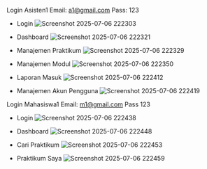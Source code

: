 Login Asisten1
Email: a1@gmail.com
Pass: 123

- Login
![Screenshot 2025-07-06 222303](https://github.com/user-attachments/assets/251c06c5-c74d-4936-ae2d-a2e0bd343d49)

- Dashboard
![Screenshot 2025-07-06 222321](https://github.com/user-attachments/assets/a8e7d75d-b32c-4b5f-89ba-b41e342a1a6b)

- Manajemen Praktikum
![Screenshot 2025-07-06 222329](https://github.com/user-attachments/assets/8502edb6-4e5b-4d50-a7fb-c1a79f11fb42)

- Manajemen Modul
![Screenshot 2025-07-06 222350](https://github.com/user-attachments/assets/290ba023-80cd-4d6a-bb79-75f1b514f87c)

- Laporan Masuk
![Screenshot 2025-07-06 222412](https://github.com/user-attachments/assets/6720060e-3c9e-40b7-96dd-37c9a39080c5)

- Manajemen Akun Pengguna
![Screenshot 2025-07-06 222419](https://github.com/user-attachments/assets/2bb96a52-7afe-4eda-b5d7-f0686ce3869f)



Login Mahasiswa1
Email: m1@gmail.com
Pass 123

- Login
![Screenshot 2025-07-06 222438](https://github.com/user-attachments/assets/b4ec66ac-1397-4472-929d-c90ba5837a80)

- Dashboard
![Screenshot 2025-07-06 222448](https://github.com/user-attachments/assets/af223e97-1ffb-4906-b2a6-586a903841bd)

- Cari Praktikum
![Screenshot 2025-07-06 222453](https://github.com/user-attachments/assets/de992085-f56f-4b18-be87-1b43712a854b)

- Praktikum Saya
![Screenshot 2025-07-06 222459](https://github.com/user-attachments/assets/6ae28471-7076-4e0a-97ac-0a0136eb841b)

